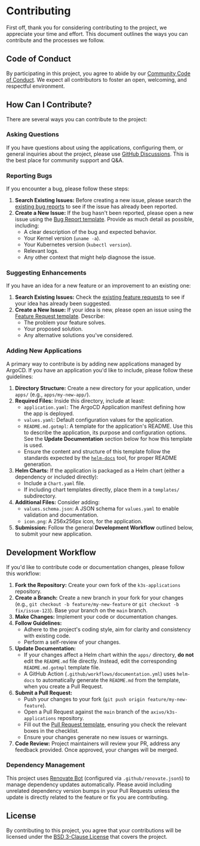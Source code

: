 # Contributing

First off, thank you for considering contributing to the project, we appreciate your time and effort. This document outlines the ways you can contribute and the processes we follow.

## Code of Conduct

By participating in this project, you agree to abide by our [Community Code of Conduct](CODE_OF_CONDUCT.md). We expect all contributors to foster an open, welcoming, and respectful environment.

## How Can I Contribute?

There are several ways you can contribute to the project:

### Asking Questions

If you have questions about using the applications, configuring them, or general inquiries about the project, please use [GitHub Discussions](https://github.com/axivo/k3s-applications/discussions). This is the best place for community support and Q&A.

### Reporting Bugs

If you encounter a bug, please follow these steps:

1. **Search Existing Issues:** Before creating a new issue, please search the [existing bug reports](https://github.com/axivo/k3s-applications/issues?q=is%3Aissue+label%3Abug) to see if the issue has already been reported.
2. **Create a New Issue:** If the bug hasn't been reported, please open a new issue using the [Bug Report template](https://github.com/axivo/k3s-applications/issues/new?assignees=&amp;labels=bug%2Ctriage&amp;projects=&amp;template=bug_report.yml). Provide as much detail as possible, including:
    * A clear description of the bug and expected behavior.
    * Your Kernel version (`uname -a`).
    * Your Kubernetes version (`kubectl version`).
    * Relevant logs.
    * Any other context that might help diagnose the issue.

### Suggesting Enhancements

If you have an idea for a new feature or an improvement to an existing one:

1. **Search Existing Issues:** Check the [existing feature requests](https://github.com/axivo/k3s-applications/issues?q=is%3Aissue+label%3Aenhancement) to see if your idea has already been suggested.
2. **Create a New Issue:** If your idea is new, please open an issue using the [Feature Request template](https://github.com/axivo/k3s-applications/issues/new?assignees=&amp;labels=enhancement%2Ctriage&amp;projects=&amp;template=feature_request.yml). Describe:
    * The problem your feature solves.
    * Your proposed solution.
    * Any alternative solutions you've considered.

### Adding New Applications

A primary way to contribute is by adding new applications managed by ArgoCD. If you have an application you'd like to include, please follow these guidelines:

1. **Directory Structure:** Create a new directory for your application, under `apps/` (e.g., `apps/my-new-app/`).
2. **Required Files:** Inside this directory, include at least:
    * `application.yaml`: The ArgoCD Application manifest defining how the app is deployed.
    * `values.yaml`: Default configuration values for the application.
    * `README.md.gotmpl`: A template for the application's README. Use this to describe the application, its purpose and configuration options. See the **Update Documentation** section below for how this template is used.
    * Ensure the content and structure of this template follow the standards expected by the [`helm-docs`](https://github.com/norwoodj/helm-docs) tool, for proper README generation.
3. **Helm Charts:** If the application is packaged as a Helm chart (either a dependency or included directly):
    * Include a `Chart.yaml` file.
    * If including chart templates directly, place them in a `templates/` subdirectory.
4. **Additional Files:** Consider adding:
    * `values.schema.json`: A JSON schema for `values.yaml` to enable validation and documentation.
    * `icon.png`: A 256x256px icon, for the application.
5.  **Submission:** Follow the general **Development Workflow** outlined below, to submit your new application.

## Development Workflow

If you'd like to contribute code or documentation changes, please follow this workflow:

1. **Fork the Repository:** Create your own fork of the `k3s-applications` repository.
2. **Create a Branch:** Create a new branch in your fork for your changes (e.g., `git checkout -b feature/my-new-feature` or `git checkout -b fix/issue-123`). Base your branch on the `main` branch.
3. **Make Changes:** Implement your code or documentation changes.
4. **Follow Guidelines:**
    * Adhere to the project's coding style, aim for clarity and consistency with existing code.
    * Perform a self-review of your changes.
5. **Update Documentation:**
    * If your changes affect a Helm chart within the `apps/` directory, **do not** edit the `README.md` file directly. Instead, edit the corresponding `README.md.gotmpl` template file.
    * A GitHub Action (`.github/workflows/documentation.yml`) uses `helm-docs` to automatically generate the `README.md` from the template, when you create a Pull Request.
6. **Submit a Pull Request:**
    * Push your changes to your fork (`git push origin feature/my-new-feature`).
    * Open a Pull Request against the `main` branch of the `axivo/k3s-applications` repository.
    * Fill out the [Pull Request template](.github/pull_request_template.md), ensuring you check the relevant boxes in the checklist.
    * Ensure your changes generate no new issues or warnings.
7.  **Code Review:** Project maintainers will review your PR, address any feedback provided. Once approved, your changes will be merged.

### Dependency Management

This project uses [Renovate Bot](https://github.com/renovatebot) (configured via `.github/renovate.json5`) to manage dependency updates automatically. Please avoid including unrelated dependency version bumps in your Pull Requests unless the update is directly related to the feature or fix you are contributing.

## License

By contributing to this project, you agree that your contributions will be licensed under the [BSD 3-Clause License](LICENSE) that covers the project.

